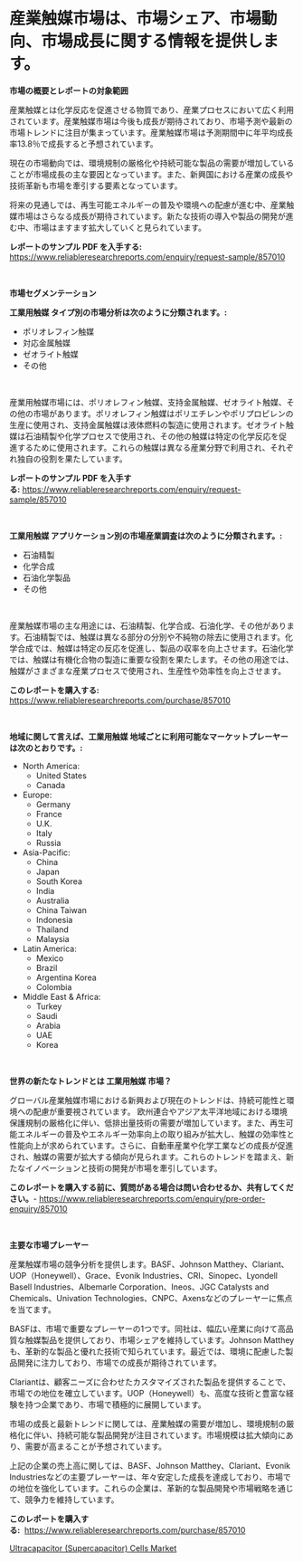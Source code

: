 <p><h1>産業触媒市場は、市場シェア、市場動向、市場成長に関する情報を提供します。</h1></p><p><strong>市場の概要とレポートの対象範囲</strong></p>
<p><p>産業触媒とは化学反応を促進させる物質であり、産業プロセスにおいて広く利用されています。産業触媒市場は今後も成長が期待されており、市場予測や最新の市場トレンドに注目が集まっています。産業触媒市場は予測期間中に年平均成長率13.8％で成長すると予想されています。</p><p>現在の市場動向では、環境規制の厳格化や持続可能な製品の需要が増加していることが市場成長の主な要因となっています。また、新興国における産業の成長や技術革新も市場を牽引する要素となっています。</p><p>将来の見通しでは、再生可能エネルギーの普及や環境への配慮が進む中、産業触媒市場はさらなる成長が期待されています。新たな技術の導入や製品の開発が進む中、市場はますます拡大していくと見られています。</p></p>
<p><strong>レポートのサンプル PDF を入手する:</strong> <a href="https://www.reliableresearchreports.com/enquiry/request-sample/857010">https://www.reliableresearchreports.com/enquiry/request-sample/857010</a></p>
<p>&nbsp;</p>
<p><strong>市場セグメンテーション</strong></p>
<p><strong>工業用触媒 タイプ別の市場分析は次のように分類されます。:</strong></p>
<p><ul><li>ポリオレフィン触媒</li><li>対応金属触媒</li><li>ゼオライト触媒</li><li>その他</li></ul></p>
<p>&nbsp;</p>
<p><p>産業用触媒市場には、ポリオレフィン触媒、支持金属触媒、ゼオライト触媒、その他の市場があります。ポリオレフィン触媒はポリエチレンやポリプロピレンの生産に使用され、支持金属触媒は液体燃料の製造に使用されます。ゼオライト触媒は石油精製や化学プロセスで使用され、その他の触媒は特定の化学反応を促進するために使用されます。これらの触媒は異なる産業分野で利用され、それぞれ独自の役割を果たしています。</p></p>
<p><strong>レポートのサンプル PDF を入手する:</strong>&nbsp;<a href="https://www.reliableresearchreports.com/enquiry/request-sample/857010">https://www.reliableresearchreports.com/enquiry/request-sample/857010</a></p>
<p>&nbsp;</p>
<p><strong> 工業用触媒 アプリケーション別の市場産業調査は次のように分類されます。:</strong></p>
<p><ul><li>石油精製</li><li>化学合成</li><li>石油化学製品</li><li>その他</li></ul></p>
<p>&nbsp;</p>
<p><p>産業触媒市場の主な用途には、石油精製、化学合成、石油化学、その他があります。石油精製では、触媒は異なる部分の分別や不純物の除去に使用されます。化学合成では、触媒は特定の反応を促進し、製品の収率を向上させます。石油化学では、触媒は有機化合物の製造に重要な役割を果たします。その他の用途では、触媒がさまざまな産業プロセスで使用され、生産性や効率性を向上させます。</p></p>
<p><strong>このレポートを購入する:</strong>&nbsp; <a href="https://www.reliableresearchreports.com/purchase/857010">https://www.reliableresearchreports.com/purchase/857010</a></p>
<p>&nbsp;</p>
<p><strong>地域に関して言えば、工業用触媒 地域ごとに利用可能なマーケットプレーヤーは次のとおりです。:</strong></p>
<p><ul>
    <li>
        North America:
        <ul>
            <li>United States</li>
            <li>Canada</li>
        </ul>
    </li>
    <li>
        Europe:
        <ul>
            <li>Germany</li>
            <li>France</li>
            <li>U.K.</li>
            <li>Italy</li>
            <li>Russia</li>
        </ul>
    </li>
    <li>
        Asia-Pacific:
        <ul>
            <li>China</li>
            <li>Japan</li>
            <li>South Korea</li>
            <li>India</li>
            <li>Australia</li>
            <li>China Taiwan</li>
            <li>Indonesia</li>
            <li>Thailand</li>
            <li>Malaysia</li>
        </ul>
    </li>
    <li>
        Latin America:
        <ul>
            <li>Mexico</li>
            <li>Brazil</li>
            <li>Argentina Korea</li>
            <li>Colombia</li>
        </ul>
    </li>
    <li>
        Middle East & Africa:
        <ul>
            <li>Turkey</li>
            <li>Saudi</li>
            <li>Arabia</li>
            <li>UAE</li>
            <li>Korea</li>
        </ul>
    </li>
    </ul></p>
<p>&nbsp;</p>
<p><strong>世界の新たなトレンドとは 工業用触媒 市場？</strong></p>
<p><p>グローバル産業触媒市場における新興および現在のトレンドは、持続可能性と環境への配慮が重要視されています。 欧州連合やアジア太平洋地域における環境保護規制の厳格化に伴い、低排出量技術の需要が増加しています。また、再生可能エネルギーの普及やエネルギー効率向上の取り組みが拡大し、触媒の効率性と性能向上が求められています。さらに、自動車産業や化学工業などの成長が促進され、触媒の需要が拡大する傾向が見られます。これらのトレンドを踏まえ、新たなイノベーションと技術の開発が市場を牽引しています。</p></p>
<p><strong>このレポートを購入する前に、質問がある場合は問い合わせるか、共有してください。</strong>- <a href="https://www.reliableresearchreports.com/enquiry/pre-order-enquiry/857010">https://www.reliableresearchreports.com/enquiry/pre-order-enquiry/857010</a></p>
<p>&nbsp;</p>
<p><strong>主要な市場プレーヤー</strong></p>
<p><p>産業触媒市場の競争分析を提供します。BASF、Johnson Matthey、Clariant、UOP（Honeywell）、Grace、Evonik Industries、CRI、Sinopec、Lyondell Basell Industries、Albemarle Corporation、Ineos、JGC Catalysts and Chemicals、Univation Technologies、CNPC、Axensなどのプレーヤーに焦点を当てます。</p><p>BASFは、市場で重要なプレーヤーの1つです。同社は、幅広い産業に向けて高品質な触媒製品を提供しており、市場シェアを維持しています。Johnson Mattheyも、革新的な製品と優れた技術で知られています。最近では、環境に配慮した製品開発に注力しており、市場での成長が期待されています。</p><p>Clariantは、顧客ニーズに合わせたカスタマイズされた製品を提供することで、市場での地位を確立しています。UOP（Honeywell）も、高度な技術と豊富な経験を持つ企業であり、市場で積極的に展開しています。</p><p>市場の成長と最新トレンドに関しては、産業触媒の需要が増加し、環境規制の厳格化に伴い、持続可能な製品開発が注目されています。市場規模は拡大傾向にあり、需要が高まることが予想されています。</p><p>上記の企業の売上高に関しては、BASF、Johnson Matthey、Clariant、Evonik Industriesなどの主要プレーヤーは、年々安定した成長を達成しており、市場での地位を強化しています。これらの企業は、革新的な製品開発や市場戦略を通じて、競争力を維持しています。</p></p>
<p><strong>このレポートを購入する:</strong>&nbsp;&nbsp;<a href="https://www.reliableresearchreports.com/purchase/857010">https://www.reliableresearchreports.com/purchase/857010</a></p>
<p><p><a href="https://github.com/AKSHATREPORTPRIME/Market-Research-Report-List-4/blob/main/ultracapacitor-supercapacitor-cells-market.md">Ultracapacitor (Supercapacitor) Cells Market</a></p></p>